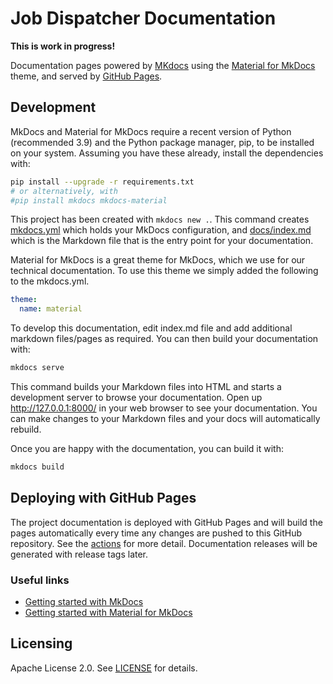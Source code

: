 # Job Dispatcher Documentation

**This is work in progress!**

Documentation pages powered by [MKdocs](https://www.mkdocs.org/) using the 
[Material for MkDocs](https://squidfunk.github.io/mkdocs-material/) theme, 
and served by [GitHub Pages](https://pages.github.com/).

## Development

MkDocs and Material for MkDocs require a recent version of Python (recommended 3.9) 
and the Python package manager, pip, 
to be installed on your system. Assuming you have these already, install the dependencies with:

```bash
pip install --upgrade -r requirements.txt
# or alternatively, with
#pip install mkdocs mkdocs-material
```

This project has been created with `mkdocs new .`. 
This command creates [mkdocs.yml](mkdocs.yml) which holds your MkDocs configuration, 
and [docs/index.md](docs/index.md) which is the Markdown file that is the entry point for your documentation.

Material for MkDocs is a great theme for MkDocs, which we use for our technical documentation.
To use this theme we simply added the following to the mkdocs.yml.

```yaml
theme:
  name: material
```

To develop this documentation, edit index.md file and add additional markdown files/pages as required. 
You can then build your documentation with:

```bash
mkdocs serve
```

This command builds your Markdown files into HTML and starts a development server to browse your documentation. 
Open up http://127.0.0.1:8000/ in your web browser to see your documentation.
You can make changes to your Markdown files and your docs will automatically rebuild.

Once you are happy with the documentation, you can build it with:

```bash
mkdocs build
```

## Deploying with GitHub Pages

The project documentation is deployed with GitHub Pages and will build the
pages automatically every time any changes are pushed to this GitHub repository.
See the [actions](https://github.com/ebi-jdispatcher/documentation/actions) for more detail.
Documentation releases will be generated with release tags later.


### Useful links

* [Getting started with MkDocs](https://www.mkdocs.org/getting-started/)
* [Getting started with Material for MkDocs](https://squidfunk.github.io/mkdocs-material/getting-started/)


## Licensing

Apache License 2.0. See [LICENSE](LICENSE) for details.
